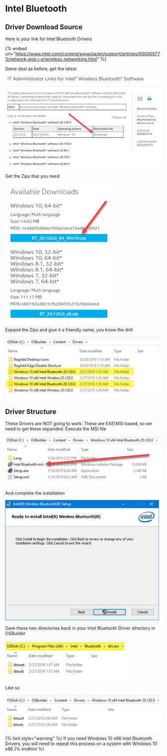 # Intel Bluetooth

## Driver Download Source

Here is your link for Intel Bluetooth Drivers

{% embed url="https://www.intel.com/content/www/us/en/support/articles/000005773/network-and-i-o/wireless-networking.html" %}

Same deal as before, get the latest

![](../../../../../.gitbook/assets/image%20%2817%29.png)

Get the Zips that you need

![](../../../../../.gitbook/assets/image%20%2852%29.png)

Expand the Zips and give it a friendly name, you know the drill

![](../../../../../.gitbook/assets/image%20%2853%29.png)

## 

## Driver Structure

These Drivers are NOT going to work.  These are EXE\MSI based, so we need to get these expanded.  Execute the MSI file

![](../../../../../.gitbook/assets/image%20%2830%29.png)

And complete the installation

![](../../../../../.gitbook/assets/image%20%2820%29.png)

Save these two directories back in your Intel Bluetooth Driver directory in OSBuilder

![](../../../../../.gitbook/assets/image%20%2838%29.png)

Like so

![](../../../../../.gitbook/assets/image%20%2858%29.png)

{% hint style="warning" %}
If you need Windows 10 x86 Intel Bluetooth Drivers, you will need to repeat this process on a system with Windows 10 x86
{% endhint %}

